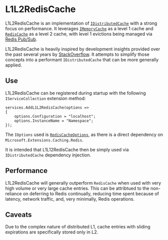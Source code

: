 # L1L2RedisCache

L1L2RedisCache is an implementation of [`IDistributedCache`](https://github.com/aspnet/Caching/blob/master/src/Microsoft.Extensions.Caching.Abstractions/IDistributedCache.cs) with a strong focus on performance. It leverages [`IMemoryCache`](https://github.com/aspnet/Caching/blob/master/src/Microsoft.Extensions.Caching.Abstractions/IMemoryCache.cs) as a level 1 cache and [`RedisCache`](https://github.com/aspnet/Caching/blob/master/src/Microsoft.Extensions.Caching.Redis/RedisCache.cs) as a level 2 cache, with level 1 evictions being managed via [Redis Pub/Sub](https://redis.io/topics/pubsub).

L1L2RedisCache is heavily inspired by development insights provided over the past several years by [StackOverflow](https://stackoverflow.com/). It attempts to simplify those concepts into a performant `IDistributedCache` that can be more generally applied.

## Use

L1L2RedisCache can be registered during startup with the following `IServiceCollection` extension method:

```
services.AddL1L2RedisCache(options =>
{
    options.Configuration = "localhost";
    options.InstanceName = "Namespace";
});
```

The `IOptions` used is [`RedisCacheOptions`](https://github.com/aspnet/Caching/blob/master/src/Microsoft.Extensions.Caching.Redis/RedisCacheOptions.cs), as there is a direct dependency on `Microsoft.Extensions.Caching.Redis`.

It is intended that L1L12RedisCache then be simply used via `IDistributedCache` dependency injection.

## Performance

L1L2RedisCache will generally outperform `RedisCache` when used with very high volume or very large cache entries. This can be attribtued to the non-reliance on deferring to Redis continually, reducing time spent because of latency, network traffic, and, very minimally, Redis operations.

## Caveats

Due to the complex nature of distributed L1, cache entries with sliding expirations are specifically stored only in L2.
